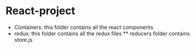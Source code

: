 # React-project
* Containers: this folder contains all the react components
* redux: this folder contains all the redux files
** reducers folder contains store.js
